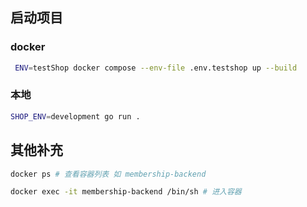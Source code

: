 ## 启动项目


### docker
```bash
 ENV=testShop docker compose --env-file .env.testshop up --build
```

### 本地
```bash
SHOP_ENV=development go run .
```


## 其他补充

```bash
docker ps # 查看容器列表 如 membership-backend

docker exec -it membership-backend /bin/sh # 进入容器
```